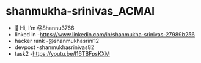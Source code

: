 # shanmukha-srinivas_ACMAI
- 👋 Hi, I’m @Shannu3766
- linked in -https://www.linkedin.com/in/shanmukha-srinivas-27989b256
- hacker rank -@shanmukhasrini12
- devpost -shanmukhasrinivas82
- task2 -https://youtu.be/I16TBFpsKXM
